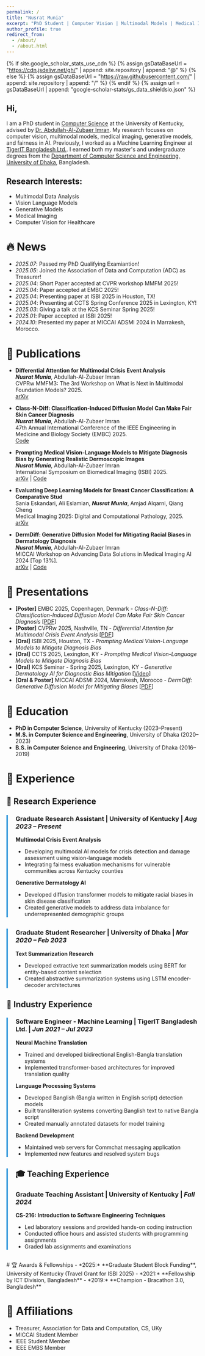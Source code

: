 ```yaml
---
permalink: /
title: "Nusrat Munia"
excerpt: "PhD Student | Computer Vision | Multimodal Models | Medical Imaging | Fairness"
author_profile: true
redirect_from: 
  - /about/
  - /about.html
---
```


{% if site.google_scholar_stats_use_cdn %}
{% assign gsDataBaseUrl = "https://cdn.jsdelivr.net/gh/" | append: site.repository | append: "@" %}
{% else %}
{% assign gsDataBaseUrl = "https://raw.githubusercontent.com/" | append: site.repository | append: "/" %}
{% endif %}
{% assign url = gsDataBaseUrl | append: "google-scholar-stats/gs_data_shieldsio.json" %}

<span class='anchor' id='about-me'></span>

## Hi,

I am a PhD student in [Computer Science](https://engr.uky.edu/academics/departments/cs) at the University of Kentucky, advised by [Dr. Abdullah-Al-Zubaer Imran](https://aaz-imran.github.io/). My research focuses on computer vision, multimodal models, medical imaging, generative models, and fairness in AI. Previously, I worked as a Machine Learning Engineer at [TigerIT Bangladesh Ltd.](https://www.tigerit.com/). I earned both my master's and undergraduate degrees from the [Department of Computer Science and Engineering, University of Dhaka](https://cse.du.ac.bd/), Bangladesh.



## Research Interests:
- Multimodal Data Analysis
- Vision Language Models
- Generative Models
- Medical Imaging
- Computer Vision for Healthcare

# 🔥 News
- *2025.07*: Passed my PhD Qualifying Examiantion!
- *2025.05*: Joined the Association of Data and Computation (ADC) as Treasurer!
- *2025.04*: Short Paper accepted at CVPR workshop MMFM 2025!
- *2025.04*: Paper accepted at EMBC 2025!
- *2025.04*: Presenting paper at ISBI 2025 in Houston, TX!
- *2025.04*: Presenting at CCTS Spring Conference 2025 in Lexington, KY!
- *2025.03*: Giving a talk at the KCS Seminar Spring 2025!
- *2025.01*: Paper accepted at ISBI 2025!
- *2024.10*: Presented my paper at MICCAI ADSMI 2024 in Marrakesh, Morocco.

# 📝 Publications 
- **Differential Attention for Multimodal Crisis Event Analysis** <br>
  ***Nusrat Munia***,  Abdullah-Al-Zubaer Imran <br>
  CVPRw MMFM3: The 3rd Workshop on What is Next in Multimodal Foundation Models? 2025. <br>
  [arXiv](https://arxiv.org/abs/2507.05165) 

- **Class-N-Diff: Classification-Induced Diffusion Model Can Make Fair Skin Cancer Diagnosis** <br>
  ***Nusrat Munia***, Abdullah-Al-Zubaer Imran <br>
  47th Annual International Conference of the IEEE Engineering in Medicine and Biology Society (EMBC) 2025. <br>
  [Code](https://github.com/Munia03/Class-N-Diff) 

- **Prompting Medical Vision-Language Models to Mitigate Diagnosis Bias by Generating Realistic Dermoscopic Images** <br>
  ***Nusrat Munia***,  Abdullah-Al-Zubaer Imran <br>
  International Symposium on Biomedical Imaging (ISBI) 2025. <br>
  [arXiv](https://arxiv.org/abs/2504.01838) | [Code](https://github.com/Munia03/DermDiT) 

- **Evaluating Deep Learning Models for Breast Cancer Classification: A Comparative Stud** <br>
  Sania Eskandari, Ali Eslamian, ***Nusrat Munia***, Amjad Alqarni, Qiang Cheng <br>
  Medical Imaging 2025: Digital and Computational Pathology, 2025. <br>
  [arXiv](https://arxiv.org/abs/2408.16859) 

- **DermDiff: Generative Diffusion Model for Mitigating Racial Biases in Dermatology Diagnosis** <br>
  ***Nusrat Munia***,  Abdullah-Al-Zubaer Imran <br>
  MICCAI Workshop on Advancing Data Solutions in Medical Imaging AI 2024 [Top 13%]. <br>
  [arXiv](https://arxiv.org/abs/2503.17536) | [Code](https://github.com/Munia03/DermDiff) 

# 🎤 Presentations
- **[Poster]** EMBC 2025, Copenhagen, Denmark - *Class-N-Diff: Classification-Induced Diffusion Model Can Make Fair Skin Cancer Diagnosis* [[PDF](files/posters/EMBC_poster.pdf)]
- **[Poster]** CVPRw 2025, Nashville, TN - *Differential Attention for Multimodal Crisis Event Analysis* [[PDF](files/posters/cvpr25_poster.pdf)]
- **[Oral]** ISBI 2025, Houston, TX - *Prompting Medical Vision-Language Models to Mitigate Diagnosis Bias*
- **[Oral]** CCTS 2025, Lexington, KY - *Prompting Medical Vision-Language Models to Mitigate Diagnosis Bias*
- **[Oral]** KCS Seminar - Spring 2025, Lexington, KY - *Generative Dermatology AI for Diagnostic Bias Mitigation* [[Video](https://www.youtube.com/watch?v=RUWzOYEihTE)]
- **[Oral & Poster]** MICCAI ADSMI 2024, Marrakesh, Morocco - *DermDiff: Generative Diffusion Model for Mitigating Biases* [[PDF](files/posters/MICCAI2024_ADSMI_poster.pdf)]

# 📖 Education
- **PhD in Computer Science**, University of Kentucky (2023–Present)
- **M.S. in Computer Science and Engineering**, University of Dhaka (2020–2023)
- **B.S. in Computer Science and Engineering**, University of Dhaka (2016–2019)

# 💼 Experience

## 🔬 Research Experience


<div style="border-left: 4px solid #3498db; padding-left: 20px; margin-bottom: 30px;" markdown="1">

### Graduate Research Assistant | University of Kentucky | *Aug 2023 – Present*

**Multimodal Crisis Event Analysis**
- Developing multimodal AI models for crisis detection and damage assessment using vision-language models
- Integrating fairness evaluation mechanisms for vulnerable communities across Kentucky counties

**Generative Dermatology AI**
- Developed diffusion transformer models to mitigate racial biases in skin disease classification
- Created generative models to address data imbalance for underrepresented demographic groups

</div>

<div style="border-left: 4px solid #3498db; padding-left: 20px; margin-bottom: 30px;" markdown="1">

### Graduate Student Researcher | University of Dhaka | *Mar 2020 – Feb 2023*

**Text Summarization Research**
- Developed extractive text summarization models using BERT for entity-based content selection
- Created abstractive summarization systems using LSTM encoder-decoder architectures

</div>

## 🏢 Industry Experience
<div style="border-left: 4px solid #3498db; padding-left: 20px; margin-bottom: 30px;" markdown="1">

### Software Engineer - Machine Learning | TigerIT Bangladesh Ltd. |  *Jun 2021 – Jul 2023*

**Neural Machine Translation**
- Trained and developed bidirectional English-Bangla translation systems
- Implemented transformer-based architectures for improved translation quality

**Language Processing Systems**
- Developed Banglish (Bangla written in English script) detection models
- Built transliteration systems converting Banglish text to native Bangla script
- Created manually annotated datasets for model training

**Backend Development**
- Maintained web servers for Commchat messaging application
- Implemented new features and resolved system bugs


</div>

<div style="border-left: 4px solid #3498db; padding-left: 20px; margin-bottom: 30px;" markdown="1">

## 🎓 Teaching Experience

### Graduate Teaching Assistant | University of Kentucky | *Fall 2024*

**CS-216: Introduction to Software Engineering Techniques**
- Led laboratory sessions and provided hands-on coding instruction
- Conducted office hours and assisted students with programming assignments
- Graded lab assignments and examinations

</div>
# 🏆 Awards & Fellowships
- *2025:* **Graduate Student Block Funding**, University of Kentucky (Travel Grant for ISBI 2025)
- *2021:* **Fellowship by ICT Division, Bangladesh**
- *2019:* **Champion - Bracathon 3.0, Bangladesh**
<!-- - *2017:* **5th Place - National Girls’ Programming Contest** -->


# 📜 Affiliations
- Treasurer, Association for Data and Computation, CS, UKy
- MICCAI Student Member
- IEEE Student Member
- IEEE EMBS Member
